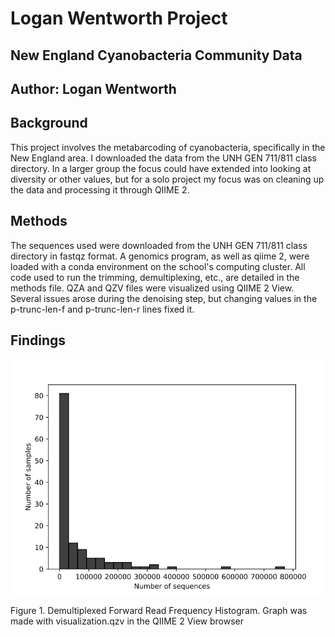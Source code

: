 # Logan Wentworth Project
## New England Cyanobacteria Community Data
## Author: Logan Wentworth
## Background
This project involves the metabarcoding of cyanobacteria, specifically in the New England area. I downloaded the data from the UNH GEN 711/811 class directory. In a larger group the focus could have extended into looking at diversity or other values, but for a solo project my focus was on cleaning up the data and processing it through QIIME 2.
## Methods
The sequences used were downloaded from the UNH GEN 711/811 class directory in fastqz format.
A genomics program, as well as qiime 2, were loaded with a conda environment on the school's computing cluster.
All code used to run the trimming, demultiplexing, etc., are detailed in the methods file.
QZA and QZV files were visualized using QIIME 2 View.
Several issues arose during the denoising step, but changing values in the p-trunc-len-f and p-trunc-len-r lines fixed it.
## Findings
![plot](Plots/Demultiplex_Summary_Forward.PNG)

Figure 1. Demultiplexed Forward Read Frequency Histogram. Graph was made with visualization.qzv in the QIIME 2 View browser
